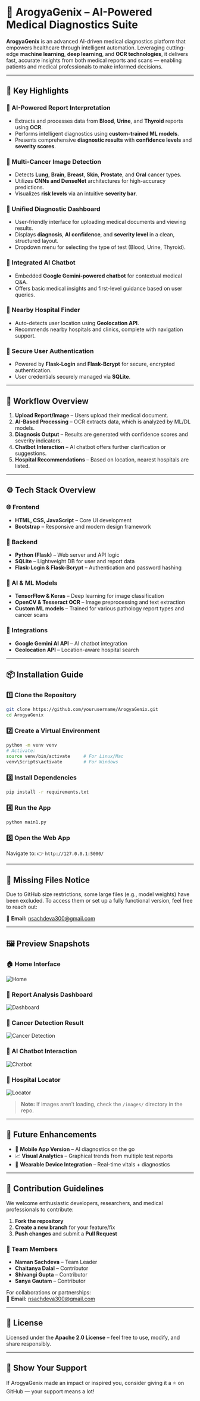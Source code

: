 # 🏥 ArogyaGenix – AI-Powered Medical Diagnostics Suite

**ArogyaGenix** is an advanced AI-driven medical diagnostics platform that empowers healthcare through intelligent automation. Leveraging cutting-edge **machine learning**, **deep learning**, and **OCR technologies**, it delivers fast, accurate insights from both medical reports and scans — enabling patients and medical professionals to make informed decisions.

---

## 🚀 Key Highlights

### 🧠 AI-Powered Report Interpretation
- Extracts and processes data from **Blood**, **Urine**, and **Thyroid** reports using **OCR**.
- Performs intelligent diagnostics using **custom-trained ML models**.
- Presents comprehensive **diagnostic results** with **confidence levels** and **severity scores**.

### 🧬 Multi-Cancer Image Detection
- Detects **Lung**, **Brain**, **Breast**, **Skin**, **Prostate**, and **Oral** cancer types.
- Utilizes **CNNs and DenseNet** architectures for high-accuracy predictions.
- Visualizes **risk levels** via an intuitive **severity bar**.

### 🧾 Unified Diagnostic Dashboard
- User-friendly interface for uploading medical documents and viewing results.
- Displays **diagnosis**, **AI confidence**, and **severity level** in a clean, structured layout.
- Dropdown menu for selecting the type of test (Blood, Urine, Thyroid).

### 🤖 Integrated AI Chatbot
- Embedded **Google Gemini-powered chatbot** for contextual medical Q&A.
- Offers basic medical insights and first-level guidance based on user queries.

### 📍 Nearby Hospital Finder
- Auto-detects user location using **Geolocation API**.
- Recommends nearby hospitals and clinics, complete with navigation support.

### 🔐 Secure User Authentication
- Powered by **Flask-Login** and **Flask-Bcrypt** for secure, encrypted authentication.
- User credentials securely managed via **SQLite**.

---

## 🔀 Workflow Overview

1. **Upload Report/Image** – Users upload their medical document.
2. **AI-Based Processing** – OCR extracts data, which is analyzed by ML/DL models.
3. **Diagnosis Output** – Results are generated with confidence scores and severity indicators.
4. **Chatbot Interaction** – AI chatbot offers further clarification or suggestions.
5. **Hospital Recommendations** – Based on location, nearest hospitals are listed.

---

## ⚙️ Tech Stack Overview

### 🌐 Frontend
- **HTML, CSS, JavaScript** – Core UI development
- **Bootstrap** – Responsive and modern design framework

### 🧹 Backend
- **Python (Flask)** – Web server and API logic
- **SQLite** – Lightweight DB for user and report data
- **Flask-Login & Flask-Bcrypt** – Authentication and password hashing

### 🧠 AI & ML Models
- **TensorFlow & Keras** – Deep learning for image classification
- **OpenCV & Tesseract OCR** – Image preprocessing and text extraction
- **Custom ML models** – Trained for various pathology report types and cancer scans

### 🔗 Integrations
- **Google Gemini AI API** – AI chatbot integration
- **Geolocation API** – Location-aware hospital search

---

## 📦 Installation Guide

### 1️⃣ Clone the Repository
```bash
git clone https://github.com/yourusername/ArogyaGenix.git
cd ArogyaGenix
```

### 2️⃣ Create a Virtual Environment
```bash
python -m venv venv
# Activate:
source venv/bin/activate     # For Linux/Mac
venv\Scripts\activate        # For Windows
```

### 3️⃣ Install Dependencies
```bash
pip install -r requirements.txt
```

### 4️⃣ Run the App
```bash
python main1.py
```

### 5️⃣ Open the Web App
Navigate to:
👉 `http://127.0.0.1:5000/`

---

## 📁 Missing Files Notice

Due to GitHub size restrictions, some large files (e.g., model weights) have been excluded. To access them or set up a fully functional version, feel free to reach out:

📧 **Email:** nsachdeva300@gmail.com

---

## 🖼️ Preview Snapshots

### 🏠 Home Interface  
![Home](https://github.com/Codenaman21/ArogyaGenix/blob/main/images/Screenshot%202025-04-06%20115332.png)

### 📁 Report Analysis Dashboard  
![Dashboard](https://github.com/Codenaman21/ArogyaGenix/blob/main/images/Screenshot%202025-04-06%20120656.png)

### 🧬 Cancer Detection Result  
![Cancer Detection](https://github.com/Codenaman21/ArogyaGenix/blob/main/images/Screenshot%202025-04-06%20121452.png)

### 🤖 AI Chatbot Interaction  
![Chatbot](https://github.com/Codenaman21/ArogyaGenix/blob/main/images/Screenshot%202025-04-06%20120807.png)

### 📍 Hospital Locator  
![Locator](https://github.com/Codenaman21/ArogyaGenix/blob/main/images/Screenshot%202025-04-06%20120742.png)

> **Note:** If images aren’t loading, check the `/images/` directory in the repo.

---

## 🔮 Future Enhancements

- 📱 **Mobile App Version** – AI diagnostics on the go  
- 📈 **Visual Analytics** – Graphical trends from multiple test reports  
- 🧪 **Wearable Device Integration** – Real-time vitals + diagnostics  

---

## 🤝 Contribution Guidelines

We welcome enthusiastic developers, researchers, and medical professionals to contribute:

1. **Fork the repository**
2. **Create a new branch** for your feature/fix
3. **Push changes** and submit a **Pull Request**

### 👥 Team Members
- **Naman Sachdeva** – Team Leader
- **Chaitanya Dalal** – Contributor
- **Shivangi Gupta** – Contributor
- **Sanya Gautam** – Contributor

For collaborations or partnerships:  
📧 **Email:** nsachdeva300@gmail.com

---

## 📄 License

Licensed under the **Apache 2.0 License** – feel free to use, modify, and share responsibly.

---

## 🌟 Show Your Support

If ArogyaGenix made an impact or inspired you, consider giving it a ⭐️ on GitHub — your support means a lot!

